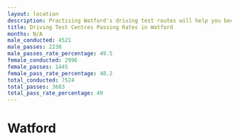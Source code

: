 ```yaml
---
layout: location
description: Practising Watford's driving test routes will help you become more confident in your gear-changing abilities.
title: Driving Test Centres Passing Rates in Watford
months: N/A
male_conducted: 4521
male_passes: 2238
male_passes_rate_percentage: 49.5
female_conducted: 2996
female_passes: 1445
female_pass_rate_percentage: 48.2
total_conducted: 7524
total_passes: 3683
total_pass_rate_percentage: 49
---
```


# Watford

